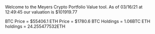 Welcome to the Meyers Crypto Portfolio Value tool. 
As of 03/16/21 at 12:49:45 our valuation is $101919.77 

BTC Price = $55406.1
 ETH Price = $1780.6
BTC Holdings = 1.06BTC
 ETH holdings = 24.255477532ETH 

